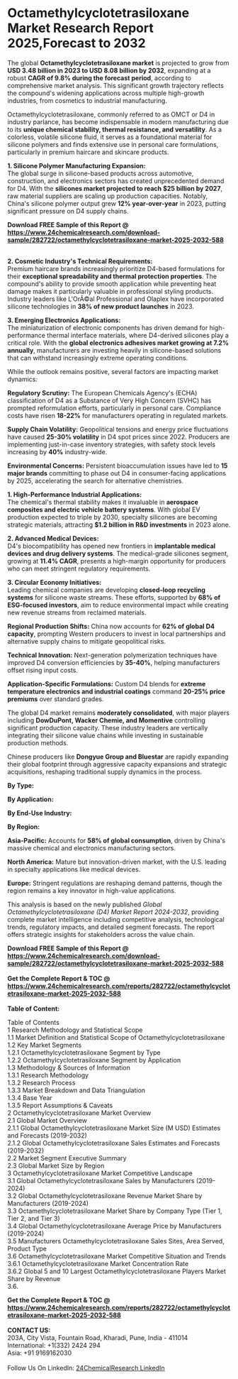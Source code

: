 <h1>Octamethylcyclotetrasiloxane Market Research Report 2025,Forecast to 2032</h1><p>The global <strong>Octamethylcyclotetrasiloxane market</strong> is projected to grow from <strong>USD 3.48 billion in 2023 to USD 8.08 billion by 2032</strong>, expanding at a robust <strong>CAGR of 9.8% during the forecast period</strong>, according to comprehensive market analysis. This significant growth trajectory reflects the compound's widening applications across multiple high-growth industries, from cosmetics to industrial manufacturing.</p><p>Octamethylcyclotetrasiloxane, commonly referred to as OMCT or D4 in industry parlance, has become indispensable in modern manufacturing due to its <strong>unique chemical stability, thermal resistance, and versatility</strong>. As a colorless, volatile silicone fluid, it serves as a foundational material for silicone polymers and finds extensive use in personal care formulations, particularly in premium haircare and skincare products.</p><p><strong>1. Silicone Polymer Manufacturing Expansion:</strong><br>
The global surge in silicone-based products across automotive, construction, and electronics sectors has created unprecedented demand for D4. With the <strong>silicones market projected to reach $25 billion by 2027</strong>, raw material suppliers are scaling up production capacities. Notably, China's silicone polymer output grew <strong>12% year-over-year</strong> in 2023, putting significant pressure on D4 supply chains.</p><div><b>Download FREE Sample of this Report @ 
            <a href="https://www.24chemicalresearch.com/download-sample/282722/octamethylcyclotetrasiloxane-market-2025-2032-588">
            https://www.24chemicalresearch.com/download-sample/282722/octamethylcyclotetrasiloxane-market-2025-2032-588</a></b></div><br><p><strong>2. Cosmetic Industry's Technical Requirements:</strong><br>
Premium haircare brands increasingly prioritize D4-based formulations for their <strong>exceptional spreadability and thermal protection properties</strong>. The compound's ability to provide smooth application while preventing heat damage makes it particularly valuable in professional styling products. Industry leaders like L'OrÃ©al Professional and Olaplex have incorporated silicone technologies in <strong>38% of new product launches</strong> in 2023.</p><p><strong>3. Emerging Electronics Applications:</strong><br>
The miniaturization of electronic components has driven demand for high-performance thermal interface materials, where D4-derived silicones play a critical role. With the <strong>global electronics adhesives market growing at 7.2% annually</strong>, manufacturers are investing heavily in silicone-based solutions that can withstand increasingly extreme operating conditions.</p><p>While the outlook remains positive, several factors are impacting market dynamics:</p><p><strong>Regulatory Scrutiny:</strong> The European Chemicals Agency's (ECHA) classification of D4 as a Substance of Very High Concern (SVHC) has prompted reformulation efforts, particularly in personal care. Compliance costs have risen <strong>18-22%</strong> for manufacturers operating in regulated markets.</p><p><strong>Supply Chain Volatility:</strong> Geopolitical tensions and energy price fluctuations have caused <strong>25-30% volatility</strong> in D4 spot prices since 2022. Producers are implementing just-in-case inventory strategies, with safety stock levels increasing by <strong>40%</strong> industry-wide.</p><p><strong>Environmental Concerns:</strong> Persistent bioaccumulation issues have led to <strong>15 major brands</strong> committing to phase out D4 in consumer-facing applications by 2025, accelerating the search for alternative chemistries.</p><p><strong>1. High-Performance Industrial Applications:</strong><br>
The chemical's thermal stability makes it invaluable in <strong>aerospace composites and electric vehicle battery systems</strong>. With global EV production expected to triple by 2030, specialty silicones are becoming strategic materials, attracting <strong>$1.2 billion in R&amp;D investments</strong> in 2023 alone.</p><p><strong>2. Advanced Medical Devices:</strong><br>
D4's biocompatibility has opened new frontiers in <strong>implantable medical devices and drug delivery systems</strong>. The medical-grade silicones segment, growing at <strong>11.4% CAGR</strong>, presents a high-margin opportunity for producers who can meet stringent regulatory requirements.</p><p><strong>3. Circular Economy Initiatives:</strong><br>
Leading chemical companies are developing <strong>closed-loop recycling systems</strong> for silicone waste streams. These efforts, supported by <strong>68% of ESG-focused investors</strong>, aim to reduce environmental impact while creating new revenue streams from reclaimed materials.</p><p><strong>Regional Production Shifts:</strong> China now accounts for <strong>62% of global D4 capacity</strong>, prompting Western producers to invest in local partnerships and alternative supply chains to mitigate geopolitical risks.</p><p><strong>Technical Innovation:</strong> Next-generation polymerization techniques have improved D4 conversion efficiencies by <strong>35-40%</strong>, helping manufacturers offset rising input costs.</p><p><strong>Application-Specific Formulations:</strong> Custom D4 blends for <strong>extreme temperature electronics and industrial coatings</strong> command <strong>20-25% price premiums</strong> over standard grades.</p><p>The global D4 market remains <strong>moderately consolidated</strong>, with major players including <strong>DowDuPont, Wacker Chemie, and Momentive</strong> controlling significant production capacity. These industry leaders are vertically integrating their silicone value chains while investing in sustainable production methods.</p><p>Chinese producers like <strong>Dongyue Group and Bluestar</strong> are rapidly expanding their global footprint through aggressive capacity expansions and strategic acquisitions, reshaping traditional supply dynamics in the process.</p><p><strong>By Type:</strong></p><p><strong>By Application:</strong></p><p><strong>By End-Use Industry:</strong></p><p><strong>By Region:</strong></p><p><strong>Asia-Pacific:</strong> Accounts for <strong>58% of global consumption</strong>, driven by China's massive chemical and electronics manufacturing sectors.</p><p><strong>North America:</strong> Mature but innovation-driven market, with the U.S. leading in specialty applications like medical devices.</p><p><strong>Europe:</strong> Stringent regulations are reshaping demand patterns, though the region remains a key innovator in high-value applications.</p><p>This analysis is based on the newly published <em>Global Octamethylcyclotetrasiloxane (D4) Market Report 2024-2032</em>, providing complete market intelligence including competitive analysis, technological trends, regulatory impacts, and detailed segment forecasts. The report offers strategic insights for stakeholders across the value chain.</p><div><b>Download FREE Sample of this Report @ 
            <a href="https://www.24chemicalresearch.com/download-sample/282722/octamethylcyclotetrasiloxane-market-2025-2032-588">
            https://www.24chemicalresearch.com/download-sample/282722/octamethylcyclotetrasiloxane-market-2025-2032-588</a></b></div><br><div><b>Get the Complete Report & TOC @ 
            <a href="https://www.24chemicalresearch.com/reports/282722/octamethylcyclotetrasiloxane-market-2025-2032-588">
            https://www.24chemicalresearch.com/reports/282722/octamethylcyclotetrasiloxane-market-2025-2032-588</a></b></div><br>
            <b>Table of Content:</b><p>Table of Contents<br />
1 Research Methodology and Statistical Scope<br />
1.1 Market Definition and Statistical Scope of Octamethylcyclotetrasiloxane<br />
1.2 Key Market Segments<br />
1.2.1 Octamethylcyclotetrasiloxane Segment by Type<br />
1.2.2 Octamethylcyclotetrasiloxane Segment by Application<br />
1.3 Methodology & Sources of Information<br />
1.3.1 Research Methodology<br />
1.3.2 Research Process<br />
1.3.3 Market Breakdown and Data Triangulation<br />
1.3.4 Base Year<br />
1.3.5 Report Assumptions & Caveats<br />
2 Octamethylcyclotetrasiloxane Market Overview<br />
2.1 Global Market Overview<br />
2.1.1 Global Octamethylcyclotetrasiloxane Market Size (M USD) Estimates and Forecasts (2019-2032)<br />
2.1.2 Global Octamethylcyclotetrasiloxane Sales Estimates and Forecasts (2019-2032)<br />
2.2 Market Segment Executive Summary<br />
2.3 Global Market Size by Region<br />
3 Octamethylcyclotetrasiloxane Market Competitive Landscape<br />
3.1 Global Octamethylcyclotetrasiloxane Sales by Manufacturers (2019-2024)<br />
3.2 Global Octamethylcyclotetrasiloxane Revenue Market Share by Manufacturers (2019-2024)<br />
3.3 Octamethylcyclotetrasiloxane Market Share by Company Type (Tier 1, Tier 2, and Tier 3)<br />
3.4 Global Octamethylcyclotetrasiloxane Average Price by Manufacturers (2019-2024)<br />
3.5 Manufacturers Octamethylcyclotetrasiloxane Sales Sites, Area Served, Product Type<br />
3.6 Octamethylcyclotetrasiloxane Market Competitive Situation and Trends<br />
3.6.1 Octamethylcyclotetrasiloxane Market Concentration Rate<br />
3.6.2 Global 5 and 10 Largest Octamethylcyclotetrasiloxane Players Market Share by Revenue<br />
3.6.</p><div><b>Get the Complete Report & TOC @ 
            <a href="https://www.24chemicalresearch.com/reports/282722/octamethylcyclotetrasiloxane-market-2025-2032-588">
            https://www.24chemicalresearch.com/reports/282722/octamethylcyclotetrasiloxane-market-2025-2032-588</a></b></div><br><b>CONTACT US:</b><br>
            203A, City Vista, Fountain Road, Kharadi, Pune, India - 411014<br>
            International: +1(332) 2424 294<br>
            Asia: +91 9169162030 <br><br>
            Follow Us On LinkedIn: <a href="https://www.linkedin.com/company/24chemicalresearch/">24ChemicalResearch LinkedIn</a>